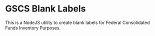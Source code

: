 # GSCS Blank Labels

This is a NodeJS utility to create blank labels for Federal Consolidated Funds Inventory Purposes. 